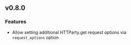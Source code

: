 ## v0.8.0

### Features
- Allow setting additional HTTParty.get request options via `request_options` option